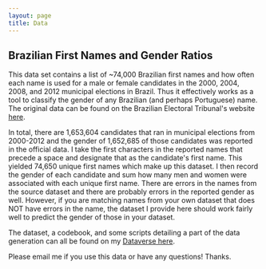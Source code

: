 ```yaml
---
layout: page
title: Data
---
```


## Brazilian First Names and Gender Ratios

This data set contains a list of ~74,000 Brazilian first names and how often each name is used for a male or female candidates in the 2000, 2004, 2008, and 2012 municipal elections in Brazil. Thus it effectively works as a tool to classify the gender of any Brazilian (and perhaps Portuguese) name. The original data can be found on the Brazilian Electoral Tribunal's website [here](http://www.tse.jus.br/hotSites/pesquisas-eleitorais/candidatos.html).

In total, there are 1,653,604 candidates that ran in municipal elections from 2000-2012 and the gender of 1,652,685 of those candidates was reported in the official data. I take the first characters in the reported names that precede a space and designate that as the candidate's first name. This yielded 74,650 unique first names which make up this dataset. I then record the gender of each candidate and sum how many men and women were associated with each unique first name. There are errors in the names from the source dataset and there are probably errors in the reported gender as well. However, if you are matching names from your own dataset that does NOT have errors in the name, the dataset I provide here should work fairly well to predict the gender of those in your dataset.

The dataset, a codebook, and some scripts detailing a part of the data generation can all be found on my [Dataverse here](https://dataverse.harvard.edu/dataset.xhtml?persistentId=doi:10.7910/DVN/ORH029).

Please email me if you use this data or have any questions! Thanks.
